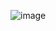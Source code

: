 ![image](https://github.com/maritzamh/Api_py/assets/133881210/8db5133f-2d1c-4508-973f-3abfc3c3d19b)

